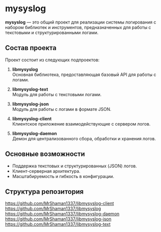 # mysyslog

**mysyslog** — это общий проект для реализации системы логирования с набором библиотек и инструментов, предназначенных для работы с текстовыми и структурированными логами.

## Состав проекта

Проект состоит из следующих подпроектов:

1. **libmysyslog**  
   Основная библиотека, предоставляющая базовый API для работы с логами.

2. **libmysyslog-text**  
   Модуль для работы с текстовыми логами.

3. **libmysyslog-json**  
   Модуль для работы с логами в формате JSON.

4. **libmysyslog-client**  
   Клиентское приложение взаимодействующие с сервером логов.

5. **libmysyslog-daemon**  
   Демон для централизованного сбора, обработки и хранения логов.

## Основные возможности

- Поддержка текстовых и структурированных (JSON) логов.
- Клиент-серверная архитектура.
- Масштабируемость и гибкость в конфигурации.

## Структура репозитория

https://github.com/MrShaman1337/libmysyslog-client
https://github.com/MrShaman1337/libmysyslog
https://github.com/MrShaman1337/libmysyslog-daemon
https://github.com/MrShaman1337/libmysyslog-json
https://github.com/MrShaman1337/libmysyslog-text


